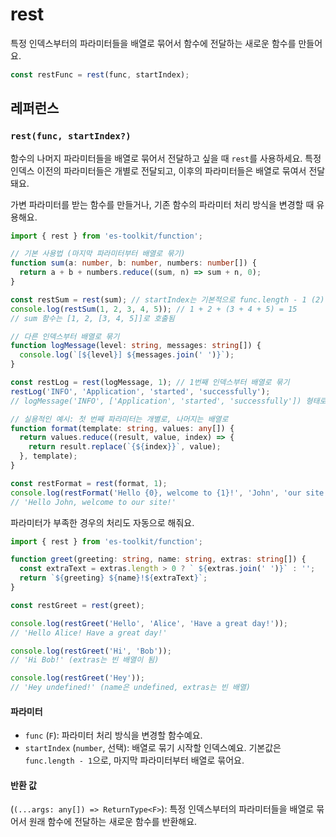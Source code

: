 # rest

특정 인덱스부터의 파라미터들을 배열로 묶어서 함수에 전달하는 새로운 함수를 만들어요.

```typescript
const restFunc = rest(func, startIndex);
```

## 레퍼런스

### `rest(func, startIndex?)`

함수의 나머지 파라미터들을 배열로 묶어서 전달하고 싶을 때 `rest`를 사용하세요. 특정 인덱스 이전의 파라미터들은 개별로 전달되고, 이후의 파라미터들은 배열로 묶여서 전달돼요.

가변 파라미터를 받는 함수를 만들거나, 기존 함수의 파라미터 처리 방식을 변경할 때 유용해요.

```typescript
import { rest } from 'es-toolkit/function';

// 기본 사용법 (마지막 파라미터부터 배열로 묶기)
function sum(a: number, b: number, numbers: number[]) {
  return a + b + numbers.reduce((sum, n) => sum + n, 0);
}

const restSum = rest(sum); // startIndex는 기본적으로 func.length - 1 (2)
console.log(restSum(1, 2, 3, 4, 5)); // 1 + 2 + (3 + 4 + 5) = 15
// sum 함수는 [1, 2, [3, 4, 5]]로 호출됨

// 다른 인덱스부터 배열로 묶기
function logMessage(level: string, messages: string[]) {
  console.log(`[${level}] ${messages.join(' ')}`);
}

const restLog = rest(logMessage, 1); // 1번째 인덱스부터 배열로 묶기
restLog('INFO', 'Application', 'started', 'successfully');
// logMessage('INFO', ['Application', 'started', 'successfully']) 형태로 호출

// 실용적인 예시: 첫 번째 파라미터는 개별로, 나머지는 배열로
function format(template: string, values: any[]) {
  return values.reduce((result, value, index) => {
    return result.replace(`{${index}}`, value);
  }, template);
}

const restFormat = rest(format, 1);
console.log(restFormat('Hello {0}, welcome to {1}!', 'John', 'our site'));
// 'Hello John, welcome to our site!'
```

파라미터가 부족한 경우의 처리도 자동으로 해줘요.

```typescript
import { rest } from 'es-toolkit/function';

function greet(greeting: string, name: string, extras: string[]) {
  const extraText = extras.length > 0 ? ` ${extras.join(' ')}` : '';
  return `${greeting} ${name}!${extraText}`;
}

const restGreet = rest(greet);

console.log(restGreet('Hello', 'Alice', 'Have a great day!'));
// 'Hello Alice! Have a great day!'

console.log(restGreet('Hi', 'Bob'));
// 'Hi Bob!' (extras는 빈 배열이 됨)

console.log(restGreet('Hey'));
// 'Hey undefined!' (name은 undefined, extras는 빈 배열)
```

#### 파라미터

- `func` (`F`): 파라미터 처리 방식을 변경할 함수예요.
- `startIndex` (`number`, 선택): 배열로 묶기 시작할 인덱스예요. 기본값은 `func.length - 1`으로, 마지막 파라미터부터 배열로 묶어요.

#### 반환 값

(`(...args: any[]) => ReturnType<F>`): 특정 인덱스부터의 파라미터들을 배열로 묶어서 원래 함수에 전달하는 새로운 함수를 반환해요.
